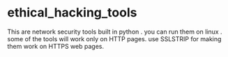 # ethical_hacking_tools

This are network security tools built in python .
you can run them on linux .
some of the tools will work only on HTTP  pages.
use SSLSTRIP for making them work on HTTPS web pages.
